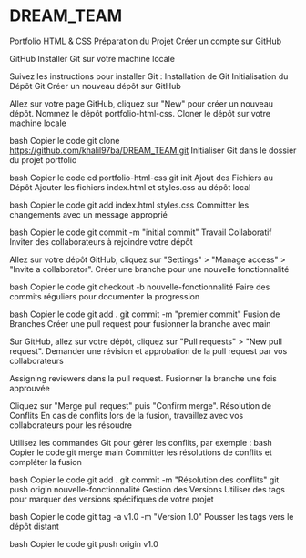 # DREAM_TEAM
Portfolio HTML & CSS
Préparation du Projet
Créer un compte sur GitHub

GitHub
Installer Git sur votre machine locale

Suivez les instructions pour installer Git : Installation de Git
Initialisation du Dépôt Git
Créer un nouveau dépôt sur GitHub

Allez sur votre page GitHub, cliquez sur "New" pour créer un nouveau dépôt.
Nommez le dépôt portfolio-html-css.
Cloner le dépôt sur votre machine locale

bash
Copier le code
git clone https://github.com/khalil97ba/DREAM_TEAM.git
Initialiser Git dans le dossier du projet portfolio

bash
Copier le code
cd portfolio-html-css
git init
Ajout des Fichiers au Dépôt
Ajouter les fichiers index.html et styles.css au dépôt local

bash
Copier le code
git add index.html styles.css
Committer les changements avec un message approprié

bash
Copier le code
git commit -m "initial commit"
Travail Collaboratif
Inviter des collaborateurs à rejoindre votre dépôt

Allez sur votre dépôt GitHub, cliquez sur "Settings" > "Manage access" > "Invite a collaborator".
Créer une branche pour une nouvelle fonctionnalité

bash
Copier le code
git checkout -b nouvelle-fonctionnalité
Faire des commits réguliers pour documenter la progression

bash
Copier le code
git add .
git commit -m "premier commit"
Fusion de Branches
Créer une pull request pour fusionner la branche avec main

Sur GitHub, allez sur votre dépôt, cliquez sur "Pull requests" > "New pull request".
Demander une révision et approbation de la pull request par vos collaborateurs

Assigning reviewers dans la pull request.
Fusionner la branche une fois approuvée

Cliquez sur "Merge pull request" puis "Confirm merge".
Résolution de Conflits
En cas de conflits lors de la fusion, travaillez avec vos collaborateurs pour les résoudre

Utilisez les commandes Git pour gérer les conflits, par exemple :
bash
Copier le code
git merge main
Committer les résolutions de conflits et compléter la fusion

bash
Copier le code
git add .
git commit -m "Résolution des conflits"
git push origin nouvelle-fonctionnalité
Gestion des Versions
Utiliser des tags pour marquer des versions spécifiques de votre projet

bash
Copier le code
git tag -a v1.0 -m "Version 1.0"
Pousser les tags vers le dépôt distant

bash
Copier le code
git push origin v1.0
